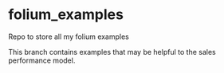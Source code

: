 # folium_examples
Repo to store all my folium examples

This branch contains examples that may be helpful to the sales performance model.
